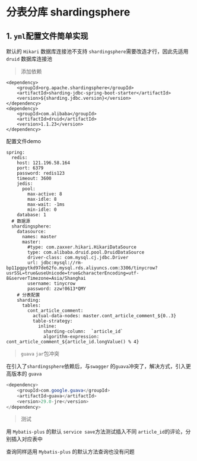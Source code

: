 # 分表分库 shardingsphere

## 1. `yml`配置文件简单实现

默认的 `Hikari` 数据库连接池不支持 `shardingsphere`需要改造才行，因此先适用 `druid` 数据库连接池

> 添加依赖

```
<dependency>
    <groupId>org.apache.shardingsphere</groupId>
    <artifactId>sharding-jdbc-spring-boot-starter</artifactId>
    <version>${sharding.jdbc.version}</version>
</dependency>
<dependency>
    <groupId>com.alibaba</groupId>
    <artifactId>druid</artifactId>
    <version>1.1.23</version>
</dependency>
```

配置文件demo

```
spring:
  redis:
    host: 121.196.58.164
    port: 6379
    password: redis123
    timeout: 3600
    jedis:
      pool:
        max-active: 8
        max-idle: 8
        max-wait: -1ms
        min-idle: 0
    database: 1
  # 数据源
  shardingsphere:
    datasource:
      names: master
      master:
        #type: com.zaxxer.hikari.HikariDataSource
        type: com.alibaba.druid.pool.DruidDataSource
        driver-class: com.mysql.cj.jdbc.Driver
        url: jdbc:mysql://rm-bp11pgpytkd97de62fo.mysql.rds.aliyuncs.com:3306/tinycrow?usrSSL=true&useUnicode=true&characterEncoding=utf-8&serverTimezone=Asia/Shanghai
        username: tinycrow
        password: zzw!0613*QMY
    # 分表配置
    sharding:
      tables:
        cont_article_comment:
          actual-data-nodes: master.cont_article_comment_${0..3}
          table-strategy:
            inline:
              sharding-column:  `article_id`
              algorithm-expression: cont_article_comment_${article_id.longValue() % 4}
```

> `guava` `jar`包冲突

在引入了`shardingsphere`依赖后，与`swagger` 的`guava`冲突了，解决方式，引入更高版本的 `guava`

```java
<dependency>
    <groupId>com.google.guava</groupId>
    <artifactId>guava</artifactId>
    <version>29.0-jre</version>
</dependency>
```

> 测试

用 `Mybatis-plus` 的默认 `service save`方法测试插入不同 `article_id`的评论，分别插入对应表中

查询同样适用  `Mybatis-plus` 的默认方法查询也没有问题